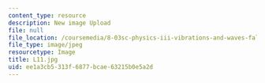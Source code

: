 ```yaml
---
content_type: resource
description: New image Upload
file: null
file_location: /coursemedia/8-03sc-physics-iii-vibrations-and-waves-fall-2016/ee1a3cb5313f6877bcae63215b0e5a2d_L11.jpg
file_type: image/jpeg
resourcetype: Image
title: L11.jpg
uid: ee1a3cb5-313f-6877-bcae-63215b0e5a2d
---
```

